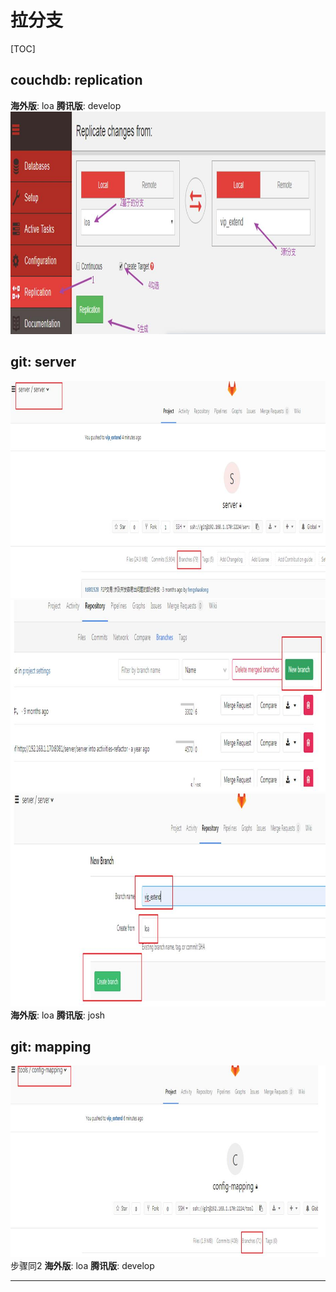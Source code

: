 # 拉分支

[TOC]

## **couchdb**: replication

**海外版**: loa **腾讯版**: develop
![avatar](/res/TIM截图20190822142713.jpg)

## **git**: server

![avatar](/res/TIM截图20190822143040.jpg)
![avatar](/res/TIM截图20190822143105.jpg)
![avatar](/res/TIM截图20190822143129.jpg)
**海外版**: loa **腾讯版**: josh

## **git**: mapping

![avatar](/res/TIM截图20190822143231.jpg)
步骤同2
**海外版**: loa **腾讯版**: develop

---
